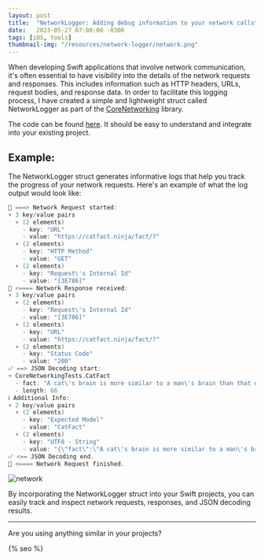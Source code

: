 ```yaml
---
layout: post
title:  "NetworkLogger: Adding debug information to your network calls"
date:   2023-05-27 07:00:00 -0300
tags: [iOS, tools]
thumbnail-img: "/resources/network-logger/network.png"
---
```


When developing Swift applications that involve network communication, it's often essential to have visibility into the details of the network requests and responses. This includes information such as HTTP headers, URLs, request bodies, and response data. In order to facilitate this logging process, I have created a simple and lightweight struct called NetworkLogger as part of the [CoreNetworking](https://github.com/mdb1/CoreNetworking) library.

The code can be found [here](https://github.com/mdb1/CoreNetworking/blob/main/Sources/CoreNetworking/NetworkLogger.swift). It should be easy to understand and integrate into your existing project.

## Example:
The NetworkLogger struct generates informative logs that help you track the progress of your network requests. Here's an example of what the log output would look like:

```swift
🛜 ===> Network Request started:
▿ 3 key/value pairs
  ▿ (2 elements)
    - key: "URL"
    - value: "https://catfact.ninja/fact/?"
  ▿ (2 elements)
    - key: "HTTP Method"
    - value: "GET"
  ▿ (2 elements)
    - key: "Request\'s Internal Id"
    - value: "[3E786]"
🛜 <==== Network Response received:
▿ 3 key/value pairs
  ▿ (2 elements)
    - key: "Request\'s Internal Id"
    - value: "[3E786]"
  ▿ (2 elements)
    - key: "URL"
    - value: "https://catfact.ninja/fact/?"
  ▿ (2 elements)
    - key: "Status Code"
    - value: "200"
✅ ==> JSON Decoding start:
▿ CoreNetworkingTests.CatFact
  - fact: "A cat\'s brain is more similar to a man\'s brain than that of a dog."
  - length: 66
ℹ️ Additional Info:
▿ 2 key/value pairs
  ▿ (2 elements)
    - key: "Expected Model"
    - value: "CatFact"
  ▿ (2 elements)
    - key: "UTF8 - String"
    - value: "{\"fact\":\"A cat\'s brain is more similar to a man\'s brain than that of a dog.\",\"length\":66}"
✅ <== JSON Decoding end.
🏁 <==== Network Request finished.
```

![network]({{static.static_files}}/resources/network-logger/network.png)

By incorporating the NetworkLogger struct into your Swift projects, you can easily track and inspect network requests, responses, and JSON decoding results.

---

Are you using anything similar in your projects?

<!-- Do not remove - SEO meta tags -->
{% seo %}